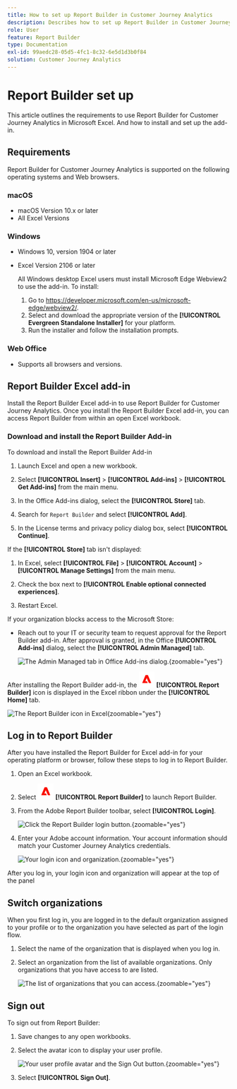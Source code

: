 ```yaml
---
title: How to set up Report Builder in Customer Journey Analytics
description: Describes how to set up Report Builder in Customer Journey Analytics
role: User
feature: Report Builder
type: Documentation
exl-id: 99aedc28-05d5-4fc1-8c32-6e5d1d3b0f84
solution: Customer Journey Analytics
---
```

# Report Builder set up

This article outlines the requirements to use Report Builder for Customer Journey Analytics in Microsoft Excel. And how to install and set up the add-in.

## Requirements

Report Builder for Customer Journey Analytics is supported on the following operating systems and Web browsers.

### macOS

- macOS Version 10.x or later
- All Excel Versions

### Windows

- Windows 10, version 1904 or later
- Excel Version 2106 or later

  All Windows desktop Excel users must install Microsoft Edge Webview2 to use the add-in. To install:

  1. Go to <https://developer.microsoft.com/en-us/microsoft-edge/webview2/>.
  1. Select and download the appropriate version of the **[!UICONTROL Evergreen Standalone Installer]** for your platform.
  1. Run the installer and follow the installation prompts.

### Web Office

- Supports all browsers and versions.


## Report Builder Excel add-in

Install the Report Builder Excel add-in to use Report Builder for Customer Journey Analytics. Once you install the Report Builder Excel add-in, you can access Report Builder from within an open Excel workbook.

### Download and install the Report Builder Add-in

To download and install the Report Builder Add-in

1. Launch Excel and open a new workbook.

1. Select **[!UICONTROL Insert]** > **[!UICONTROL Add-ins]** >  **[!UICONTROL Get Add-ins]** from the main menu.

1. In the Office Add-ins dialog, select the **[!UICONTROL Store]** tab.

1. Search for `Report Builder` and select **[!UICONTROL Add]**.

1. In the License terms and privacy policy dialog box, select **[!UICONTROL Continue]**.

If the **[!UICONTROL Store]** tab isn't displayed:

1. In Excel, select **[!UICONTROL File]** > **[!UICONTROL Account]** > **[!UICONTROL Manage Settings]** from the main menu.

1. Check the box next to **[!UICONTROL Enable optional connected experiences]**.

1. Restart Excel.

If your organization blocks access to the Microsoft Store:

- Reach out to your IT or security team to request approval for the Report Builder add-in. After approval is granted, in the Office **[!UICONTROL Add-ins]** dialog, select the **[!UICONTROL Admin Managed]** tab.

  ![The Admin Managed tab in Office Add-ins dialog.](./assets/image1.png){zoomable="yes"}

After installing the Report Builder add-in, the ![AdobeLogoRedonWhite](/help/assets/icons/AdobeLogoRedonWhite.svg) **[!UICONTROL Report Builder]** icon is displayed in the Excel ribbon under the **[!UICONTROL Home]** tab.

![The Report Builder icon in Excel](./assets/rb_app_icon.png){zoomable="yes"}


## Log in to Report Builder

After you have installed the Report Builder for Excel add-in for your operating platform or browser, follow these steps to log in to Report Builder.

1. Open an Excel workbook.

1. Select ![AdobeLogoRedOnWhite](/help/assets/icons/AdobeLogoRedOnWhite.svg) **[!UICONTROL Report Builder]** to launch Report Builder.

1. From the Adobe Report Builder toolbar, select **[!UICONTROL Login]**.

    ![Click the Report Builder login button.](./assets/rb_login.png){zoomable="yes"}

1. Enter your Adobe account information. Your account information should match your Customer Journey Analytics credentials.

    ![Your login icon and organization.](./assets/image4.png){zoomable="yes"}

After you log in, your login icon and organization will appear at the top of the panel


## Switch organizations

When you first log in, you are logged in to the default organization assigned to your profile or to the organization you have selected as part of the login flow.

1. Select the name of the organization that is displayed when you log in.

1. Select an organization from the list of available organizations. Only organizations that you have access to are listed.

    ![The list of organizations that you can access.](./assets/image5.png){zoomable="yes"}

## Sign out

To sign out from Report Builder:

1. Save changes to any open workbooks.

1. Select the avatar icon to display your user profile.

    ![Your user profile avatar and the Sign Out button.](./assets/image6.png){zoomable="yes"}

1. Select **[!UICONTROL Sign Out]**.

